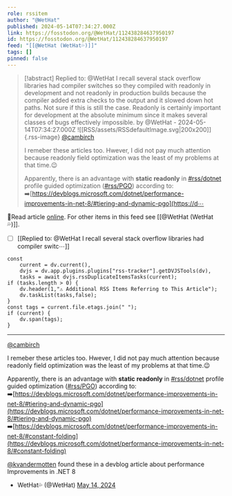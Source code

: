 ```yaml
---
role: rssitem
author: "@WetHat"
published: 2024-05-14T07:34:27.000Z
link: https://fosstodon.org/@WetHat/112438284637950197
id: https://fosstodon.org/@WetHat/112438284637950197
feed: "[[@WetHat (WetHat💦)]]"
tags: []
pinned: false
---
```


> [!abstract] Replied to: @WetHat I recall several stack overflow libraries had compiler switches so they compiled with readonly in development and not readonly in production builds because the compiler added extra checks to the output and it slowed down hot paths. Not sure if this is still the case. Readonly is certainly important for development at the absolute minimum since it makes several classes of bugs effectively impossible. by @WetHat - 2024-05-14T07:34:27.000Z
> ![[RSS/assets/RSSdefaultImage.svg|200x200]]{.rss-image}
> [@cambirch](https://infosec.exchange/@cambirch)
> 
> I remeber these articles too. Hwever, I did not pay much attention because readonly field optimization was the least of my problems at that time.😉
> 
> Apparently, there is an advantage with **static readonly** in [#rss/dotnet](https://fosstodon.org/tags/dotnet) profile guided optimization ([#rss/PGO](https://fosstodon.org/tags/PGO)) according to:  
> ➡️[https://devblogs.microsoft.com/dotnet/performance-improvements-in-net-8/#tiering-and-dynamic-pgo](https://d⋯

🔗Read article [online](https://fosstodon.org/@WetHat/112438284637950197). For other items in this feed see [[@WetHat (WetHat💦)]].

- [ ] [[Replied to꞉ @WetHat I recall several stack overflow libraries had compiler switc⋯]]

~~~dataviewjs
const
    current = dv.current(),
	dvjs = dv.app.plugins.plugins["rss-tracker"].getDVJSTools(dv),
	tasks = await dvjs.rssDuplicateItemsTasks(current);
if (tasks.length > 0) {
	dv.header(1,"⚠ Additional RSS Items Referring to This Article");
    dv.taskList(tasks,false);
}
const tags = current.file.etags.join(" ");
if (current) {
	dv.span(tags);
}
~~~

- - -
[@cambirch](https://infosec.exchange/@cambirch)

I remeber these articles too. Hwever, I did not pay much attention because readonly field optimization was the least of my problems at that time.😉

Apparently, there is an advantage with **static readonly** in [#rss/dotnet](https://fosstodon.org/tags/dotnet) profile guided optimization ([#rss/PGO](https://fosstodon.org/tags/PGO)) according to:  
➡️[https://devblogs.microsoft.com/dotnet/performance-improvements-in-net-8/#tiering-and-dynamic-pgo](https://devblogs.microsoft.com/dotnet/performance-improvements-in-net-8/#tiering-and-dynamic-pgo)  
➡️[https://devblogs.microsoft.com/dotnet/performance-improvements-in-net-8/#constant-folding](https://devblogs.microsoft.com/dotnet/performance-improvements-in-net-8/#constant-folding)

[@kvandermotten](https://mastodon.online/@kvandermotten) found these in a devblog article about performance Improvements in .NET 8

- WetHat💦 (@WetHat) [May 14, 2024](https://fosstodon.org/@WetHat/112438284637950197)
